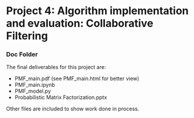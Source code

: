 # Project 4: Algorithm implementation and evaluation: Collaborative Filtering
### Doc Folder

The final deliverables for this project are:
+ PMF_main.pdf (see PMF_main.html for better view)
+ PMF_main.ipynb
+ PMF_model.py
+ Probabilistic Matrix Factorization.pptx

Other files are included to show work done in process.
